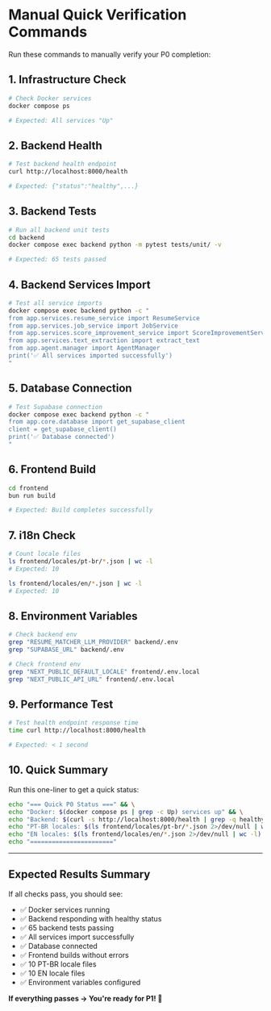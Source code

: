 # Manual Quick Verification Commands

Run these commands to manually verify your P0 completion:

## 1. Infrastructure Check

```bash
# Check Docker services
docker compose ps

# Expected: All services "Up"
```

## 2. Backend Health

```bash
# Test backend health endpoint
curl http://localhost:8000/health

# Expected: {"status":"healthy",...}
```

## 3. Backend Tests

```bash
# Run all backend unit tests
cd backend
docker compose exec backend python -m pytest tests/unit/ -v

# Expected: 65 tests passed
```

## 4. Backend Services Import

```bash
# Test all service imports
docker compose exec backend python -c "
from app.services.resume_service import ResumeService
from app.services.job_service import JobService
from app.services.score_improvement_service import ScoreImprovementService
from app.services.text_extraction import extract_text
from app.agent.manager import AgentManager
print('✅ All services imported successfully')
"
```

## 5. Database Connection

```bash
# Test Supabase connection
docker compose exec backend python -c "
from app.core.database import get_supabase_client
client = get_supabase_client()
print('✅ Database connected')
"
```

## 6. Frontend Build

```bash
cd frontend
bun run build

# Expected: Build completes successfully
```

## 7. i18n Check

```bash
# Count locale files
ls frontend/locales/pt-br/*.json | wc -l
# Expected: 10

ls frontend/locales/en/*.json | wc -l
# Expected: 10
```

## 8. Environment Variables

```bash
# Check backend env
grep "RESUME_MATCHER_LLM_PROVIDER" backend/.env
grep "SUPABASE_URL" backend/.env

# Check frontend env
grep "NEXT_PUBLIC_DEFAULT_LOCALE" frontend/.env.local
grep "NEXT_PUBLIC_API_URL" frontend/.env.local
```

## 9. Performance Test

```bash
# Test health endpoint response time
time curl http://localhost:8000/health

# Expected: < 1 second
```

## 10. Quick Summary

Run this one-liner to get a quick status:

```bash
echo "=== Quick P0 Status ===" && \
echo "Docker: $(docker compose ps | grep -c Up) services up" && \
echo "Backend: $(curl -s http://localhost:8000/health | grep -q healthy && echo 'OK' || echo 'FAIL')" && \
echo "PT-BR locales: $(ls frontend/locales/pt-br/*.json 2>/dev/null | wc -l) files" && \
echo "EN locales: $(ls frontend/locales/en/*.json 2>/dev/null | wc -l) files" && \
echo "======================="
```

---

## Expected Results Summary

If all checks pass, you should see:
- ✅ Docker services running
- ✅ Backend responding with healthy status
- ✅ 65 backend tests passing
- ✅ All services import successfully
- ✅ Database connected
- ✅ Frontend builds without errors
- ✅ 10 PT-BR locale files
- ✅ 10 EN locale files
- ✅ Environment variables configured

**If everything passes → You're ready for P1! 🚀**
